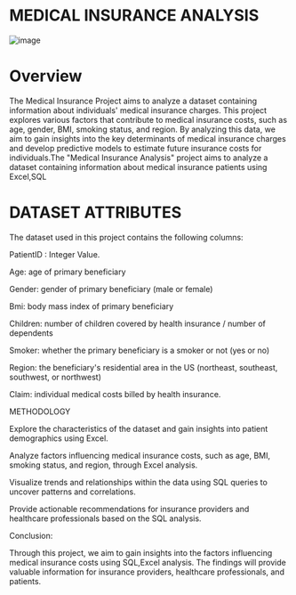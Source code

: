 # MEDICAL INSURANCE ANALYSIS

![image](https://github.com/Lathishkumar20/Medical_insurance_project/assets/142078468/b33574b5-4dfe-4671-b735-7c1552c04786)

# Overview
The Medical Insurance Project aims to analyze a dataset containing information about individuals' medical insurance charges. This project explores various factors that contribute to medical insurance costs, such as age, gender, BMI, smoking status, and region. By analyzing this data, we aim to gain insights into the key determinants of medical insurance charges and develop predictive models to estimate future insurance costs for individuals.The "Medical Insurance Analysis" project aims to analyze a dataset containing information about medical insurance patients using Excel,SQL

# DATASET ATTRIBUTES
The dataset used in this project contains the following columns:

PatientID : Integer Value.

Age: age of primary beneficiary

Gender: gender of primary beneficiary (male or female)

Bmi: body mass index of primary beneficiary

Children: number of children covered by health insurance / number of dependents

Smoker: whether the primary beneficiary is a smoker or not (yes or no)

Region: the beneficiary's residential area in the US (northeast, southeast, southwest, or northwest)

Claim: individual medical costs billed by health insurance.


METHODOLOGY

Explore the characteristics of the dataset and gain insights into patient demographics using Excel.

Analyze factors influencing medical insurance costs, such as age, BMI, smoking status, and region, through Excel analysis.

Visualize trends and relationships within the data using SQL queries to uncover patterns and correlations.

Provide actionable recommendations for insurance providers and healthcare professionals based on the SQL analysis.

Conclusion:

Through this project, we aim to gain insights into the factors influencing medical insurance costs using SQL,Excel analysis. The findings will provide valuable information for insurance providers, healthcare professionals, and patients.
